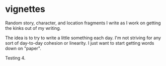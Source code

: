 # vignettes

Random story, character, and location fragments I write as I work on getting the kinks out of my writing.

The idea is to try to write a little something each day. I'm not striving for any sort of day-to-day cohesion or linearity. I just want to start getting words down on "paper".

Testing 4.
